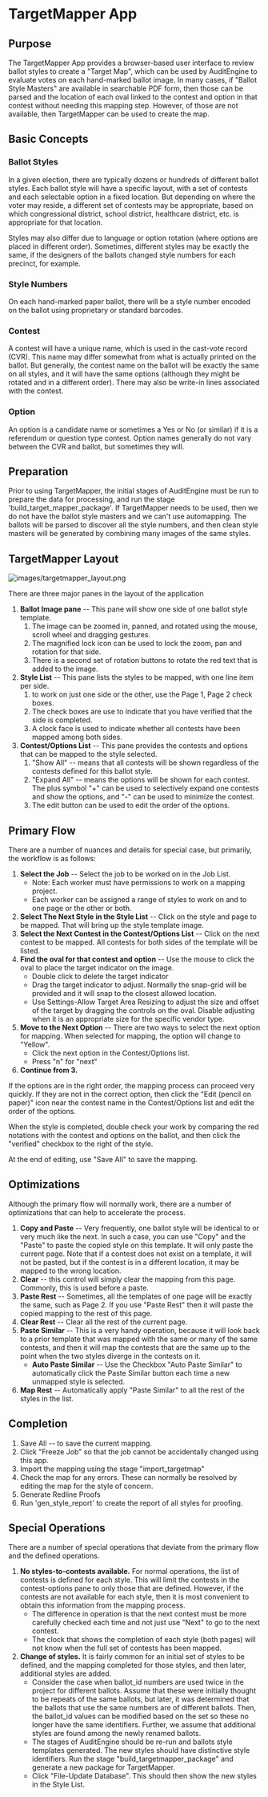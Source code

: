 # TargetMapper App

## Purpose

The TargetMapper App provides a browser-based user interface to review ballot styles to create a "Target Map", which can be used by AuditEngine to evaluate votes on each hand-marked ballot image. In many cases, if "Ballot Style Masters" are available in searchable PDF form, then those can be parsed and the location of each oval linked to the contest and option in that contest without needing this  mapping step. However, of those are not available, then TargetMapper can be used to create the map.

## Basic Concepts

### Ballot Styles

In a given election, there are typically dozens or hundreds of different ballot styles. Each ballot style will have a specific layout, with a set of contests and each selectable option in a fixed location. But depending on where the voter may reside, a different set of contests may be appropriate, based on which congressional district, school district, healthcare district, etc. is appropriate for that location.

Styles may also differ due to language or option rotation (where options are placed in different order). Sometimes, different styles may be exactly the same, if the designers of the ballots changed style numbers for each precinct, for example.

### Style Numbers

On each hand-marked paper ballot, there will be a style number encoded on the ballot using proprietary or standard barcodes.

### Contest

A contest will have a unique name, which is used in the cast-vote record (CVR). This name may differ somewhat from what is actually printed on the ballot. But generally, the contest name on the ballot will be exactly the same on all styles, and it will have the same options (although they might be rotated and in a different order). There may also be write-in lines associated with the contest.

### Option

An option is a candidate name or sometimes a Yes or No (or similar) if it is a referendum or question type contest. Option names generally do not vary between the CVR and ballot, but sometimes they will.

## Preparation

Prior to using TargetMapper, the initial stages of AuditEngine must be run to prepare the data for processing, and run the stage 'build_target_mapper_package'. If TargetMapper needs to be used, then we do not have the ballot style masters and we can't use automapping. The ballots will be parsed to discover all the style numbers, and then clean style masters will be generated by combining many images of the same styles.

## TargetMapper Layout

![images/targetmapper_layout.png](images/targetmapper_layout.png)

There are three major panes in the layout of the application

1. **Ballot Image pane** -- This pane will show one side of one ballot style template.
   1. The image can be zoomed in, panned, and rotated using the mouse, scroll wheel and dragging gestures.
   2. The magnified lock icon can be used to lock the zoom, pan and rotation for that side.
   3. There is a second set of rotation buttons to rotate the red text that is added to the image.
2. **Style List** -- This pane lists the styles to be mapped, with one line item per side.
   1. to work on just one side or the other, use the Page 1, Page 2 check boxes.
   2. The check boxes are use to indicate that you have verified that the side is completed.
   3. A clock face is used to indicate whether all contests have been mapped among both sides.
3. **Contest/Options List** -- This pane provides the contests and options that can be mapped to the style selected.
   1. "Show All" -- means that all contests will be shown regardless of the contests defined for this ballot style.
   2. "Expand All" -- means the options will be shown for each contest. The plus symbol "+" can be used to selectively expand one contests and show the options, and "-" can be used to minimize the contest.
   3. The edit button can be used to edit the order of the options.

## Primary Flow

There are a number of nuances and details for special case, but primarily, the workflow is as follows:

1. **Select the Job** -- Select the job to be worked on in the Job List.
   - Note: Each worker must have permissions to work on a mapping project.
   - Each worker can be assigned a range of styles to work on and to one page or the other or both.
2. **Select The Next Style** **in the Style List** -- Click on the style and page to be mapped. That will bring up the style template image.
3. **Select the Next Contest in the Contest/Options List** -- Click on the next contest to be mapped. All contests for both sides of the template will be listed.
4. **Find the oval for that contest and option** -- Use the mouse to click the oval to place the target indicator on the image.
   - Double click to delete the target indicator
   - Drag the target indicator to adjust. Normally the snap-grid will be provided and it will snap to the closest allowed location.
   - Use Settings-Allow Target Area Resizing to adjust the size and offset of the target by dragging the controls on the oval. Disable adjusting when it is an appropriate size for the specific vendor type.
5. **Move to the Next Option** -- There are two ways to select the next option for mapping. When selected for mapping, the option will change to "Yellow".
   - Click the next option in the Contest/Options list.
   - Press "n" for "next"
6. **Continue from 3.**

If the options are in the right order, the mapping process can proceed very quickly. If they are not in the correct option, then click the "Edit (pencil on paper)" icon near the contest name in the Contest/Options list and edit the order of the options.

When the style is completed, double check your work by comparing the red notations with the contest and options on the ballot, and then click the "verified" checkbox to the right of the style.

At the end of editing, use "Save All" to save the mapping.

## Optimizations

Although the primary flow will normally work, there are a number of optimizations that can help to accelerate the process.

1. **Copy and Paste** -- Very frequently, one ballot style will be identical to or very much like the next. In such a case, you can use "Copy" and the "Paste" to paste the copied style on this template. It will only paste the current page. Note that if a contest does not exist on a template, it will not be pasted, but if the contest is in a different location, it may be mapped to the wrong location.
2. **Clear** -- this control will simply clear the mapping from this page. Commonly, this is used before a paste.
3. **Paste Rest** -- Sometimes, all the templates of one page will be exactly the same, such as Page 2. If you use "Paste Rest" then it will paste the copied mapping to the rest of this page.
4. **Clear Rest** -- Clear all the rest of the current page.
5. **Paste Similar** -- This is a very handy operation, because it will look back to a prior template that was mapped with the same or many of the same contests, and then it will map the contests that are the same up to the point when the two styles diverge in the contests on it. 
   - **Auto Paste Similar** -- Use the Checkbox "Auto Paste Similar" to automatically click the Paste Similar button each time a new unmapped style is selected.
6. **Map Rest** -- Automatically apply "Paste Similar" to all the rest of the styles in the list.

## Completion

1. Save All -- to save the current mapping.
2. Click "Freeze Job" so that the job cannot be accidentally changed using this app.
3. Import the mapping using the stage "import_targetmap"
4. Check the map for any errors. These can normally be resolved by editing the map for the style of concern.
5. Generate Redline Proofs
6. Run 'gen_style_report' to create the report of all styles for proofing.

## Special Operations

There are a number of special operations that deviate from the primary flow and the defined operations.

1. **No styles-to-contests available.** For normal operations, the list of contests is defined for each style. This will limit the contests in the contest-options pane to only those that are defined. However, if the contests are not available for each style, then it is most convenient to obtain this information from the mapping process.
   - The difference in operation is that the next contest must be more carefully checked each time and not just use "Next" to go to the next contest.
   - The clock that shows the completion of each style (both pages) will not know when the full set of contests has been mapped.
2. **Change of styles.** It is fairly common for an initial set of styles to be defined, and the mapping completed for those styles, and then later, additional styles are added.
   - Consider the case when ballot_id numbers are used twice in the project for different ballots. Assume that these were initially thought to be repeats of the same ballots, but later, it was determined that the ballots that use the same numbers are of different ballots. Then, the ballot_id values can be modified based on the set so these no longer have the same identifiers. Further, we assume that additional styles are found among the newly renamed ballots.
   - The stages of AuditEngine should be re-run and ballots style templates generated. The new styles should have distinctive style identifiers. Run the stage "build_targetmapper_package" and generate a new package for TargetMapper.
   - Click "File-Update Database". This should then show the new styles in the Style List.